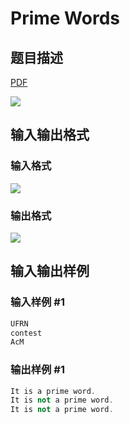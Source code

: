 # Prime Words

## 题目描述

[problemUrl]: https://uva.onlinejudge.org/index.php?option=com_onlinejudge&Itemid=8&category=21&page=show_problem&problem=1865

[PDF](https://uva.onlinejudge.org/external/109/p10924.pdf)

![](https://cdn.luogu.com.cn/upload/vjudge_pic/UVA10924/e897910dcccfddc98a308f682b1dd1c70c467dc7.png)

## 输入输出格式

### 输入格式

![](https://cdn.luogu.com.cn/upload/vjudge_pic/UVA10924/63716d351ccf707e9460f0959ba6e5cdf5ccf73f.png)

### 输出格式

![](https://cdn.luogu.com.cn/upload/vjudge_pic/UVA10924/cf2e503cb336af94ca78ab8626818d0e4296f50a.png)

## 输入输出样例

### 输入样例 #1

```cpp
UFRN
contest
AcM
```


### 输出样例 #1

```cpp
It is a prime word.
It is not a prime word.
It is not a prime word.
```


